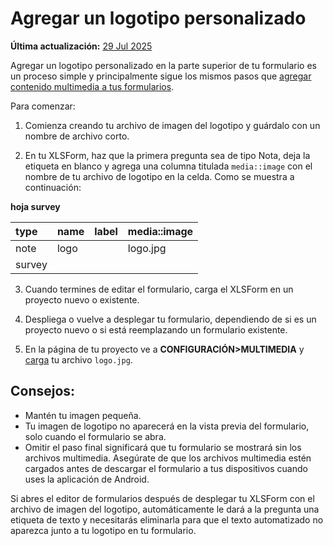 # Agregar un logotipo personalizado
**Última actualización:** <a href="https://github.com/kobotoolbox/docs/blob/47cbc8887d6df73ef3bf760d5a3962b77ab26ed8/source/add_logo.md" class="reference">29 Jul 2025</a>

Agregar un logotipo personalizado en la parte superior de tu formulario es un proceso simple y principalmente
sigue los mismos pasos que [agregar contenido multimedia a tus formularios](media.md).

Para comenzar:

1. Comienza creando tu archivo de imagen del logotipo y guárdalo con un nombre de archivo corto.

2. En tu XLSForm, haz que la primera pregunta sea de tipo Nota, deja la
   etiqueta en blanco y agrega una columna titulada `media::image` con el nombre de tu archivo de logotipo
   en la celda. Como se muestra a continuación:

**hoja survey**

| type | name | label | media::image |
| :--- | :--- | :---- | :----------- |
| note | logo |       | logo.jpg     |
| survey|

3. Cuando termines de editar el formulario, carga el XLSForm en un proyecto nuevo o
   existente.

4. Despliega o vuelve a desplegar tu formulario, dependiendo de si es un proyecto nuevo o si está
   reemplazando un formulario existente.

5. En la página de tu proyecto ve a **CONFIGURACIÓN>MULTIMEDIA** y [carga](media.md) tu
   archivo `logo.jpg`.

## Consejos:

-   Mantén tu imagen pequeña.
-   Tu imagen de logotipo no aparecerá en la vista previa del formulario, solo cuando el formulario se
    abra.
-   Omitir el paso final significará que tu formulario se mostrará sin
    los archivos multimedia. Asegúrate de que los archivos multimedia estén cargados antes de descargar
    el formulario a tus dispositivos cuando uses la aplicación de Android.

<p class="note">Si abres el editor de formularios después de desplegar tu XLSForm con el archivo de imagen del logotipo, automáticamente le dará a la pregunta una etiqueta de texto y necesitarás eliminarla para que el texto automatizado no aparezca junto a tu logotipo en tu formulario.</p>